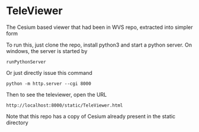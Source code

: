 # TeleViewer
The Cesium based viewer that had been in WVS repo, extracted into simpler form

To run this, just clone the repo, install python3 and start a python server.
On windows, the server is started by

    runPythonServer

Or just directly issue this command

    python -m http.server --cgi 8000

Then to see the televiewer, open the URL

    http://localhost:8000/static/TeleViewer.html

Note that this repo has a copy of Cesium already present in the static directory

